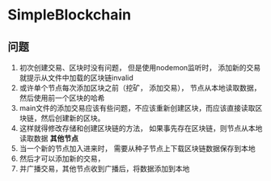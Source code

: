 # SimpleBlockchain

## 问题
1. 初次创建交易、区块时没有问题， 但是使用nodemon监听时， 添加新的交易就提示从文件中加载的区块链invalid
2. 或许单个节点每次添加区块之前（挖矿， 添加交易）， 节点从本地读取数据， 然后使用前一个区块的哈希
3. main文件的添加交易应该有些问题，不应该重新创建区块，而应该直接读取区块链，然后创建新的区块。
4. 这样就得修改存储和创建区块链的方法， 如果事先存在区块链，则节点从本地读取数据
  **其他节点**
5. 当一个新的节点加入进来时， 需要从种子节点上下载区块链数据保存到本地
6. 然后才可以添加新的交易，
7. 并广播交易，其他节点收到广播后，将数据添加到本地
